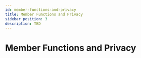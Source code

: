 ```yaml
---
id: member-functions-and-privacy
title: Member Functions and Privacy
sidebar_position: 3
description: TBD
---
```


# Member Functions and Privacy
